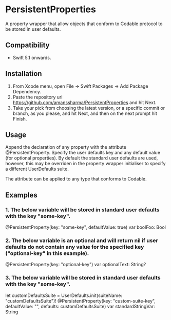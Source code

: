 # PersistentProperties

A property wrapper that allow objects that conform to Codable protocol to be stored in user defaults.

## Compatibility
- Swift 5.1 onwards.

## Installation

1. From Xcode menu, open File → Swift Packages → Add Package Dependency.
2. Paste the repository url https://github.com/amanssharma/PersistentProperties and hit Next.
3. Take your pick from choosing the latest version, or a specific commit or branch, as you please, and hit Next, and then on the next prompt hit Finish.

## Usage

Append the declaration of any property with the attribute @PersistentProperty.
Specify the user defaults key and any default value (for optional properties).
By default the standard user defaults are used, however, this may be overriden in the property wrapper initialiser to specify a different UserDefaults suite.

The attribute can be applied to any type that conforms to Codable.

## Examples

### 1. The below variable will be stored in standard user defaults with the key "some-key".
@PersistentProperty(key: "some-key", defaultValue: true) var boolFoo: Bool

### 2. The below variable is an optional and will return nil if user defaults do not contain any value for the specified key ("optional-key" in this example).
@PersistentProperty(key: "optional-key") var optionalText: String?

### 3. The below variable will be stored in standard user defaults with the key "some-key".
let customDefaultsSuite = UserDefaults.init(suiteName: "customDefaultsSuite")!
@PersistentProperty(key: "custom-suite-key", defaultValue: "", defaults: customDefaultsSuite) var standardStringVar: String
